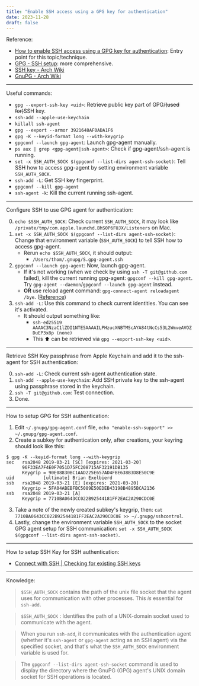 ```yaml
---
title: "Enable SSH access using a GPG key for authentication"
date: 2023-11-28
draft: false
---
```


Reference:

- [How to enable SSH access using a GPG key for authentication](https://opensource.com/article/19/4/gpg-subkeys-ssh): Entry point for this topic/technique.
- [GPG - SSH setup](https://gist.github.com/mcattarinussi/834fc4b641ff4572018d0c665e5a94d3): more comprehensive.
- [SSH key - Arch Wiki](shttps://wiki.archlinux.org/title/SSH_keys)
- [GnuPG - Arch Wiki](https://wiki.archlinux.org/title/GnuPG)

---

Useful commands:

- `gpg --export-ssh-key <uid>`: Retrieve public key part of GPG/~~(used for)~~SSH key.
- `ssh-add --apple-use-keychain`
- `killall ssh-agent`
- `gpg --export --armor 3921648AF0ADA1F6`
- `gpg -K --keyid-format long --with-keygrip`
- `gpgconf --launch gpg-agent`: Launch gpg-agent manually.
- `ps aux | grep <gpg-agent|ssh-agent>`: Check if gpg-agent/ssh-agent is running.
- `set -x SSH_AUTH_SOCK $(gpgconf --list-dirs agent-ssh-socket)`: Tell SSH how to access gpg-agent by setting environment variable `SSH_AUTH_SOCK`.
- `ssh-add -L`: Get SSH key fingerprint.
- `gpgconf --kill gpg-agent`
- `ssh-agent -k`: Kill the current running ssh-agent.

---

Configure SSH to use GPG agent for authentication:

0. `echo $SSH_AUTH_SOCK`: Check current `SSH_AUTH_SOCK`, it may look like `/private/tmp/com.apple.launchd.BhS0P6FUJX/Listeners` on Mac.
1. `set -x SSH_AUTH_SOCK $(gpgconf --list-dirs agent-ssh-socket)`: Change that environment variable (`SSH_AUTH_SOCK`) to tell SSH how to access gpg-agent.
	- Rerun `echo $SSH_AUTH_SOCK`, it should output:
		- `/Users/thom/.gnupg/S.gpg-agent.ssh`
2. `gpgconf --launch gpg-agent`: Now, launch gpg-agent.
	- If it's not working (when we check by using `ssh -T git@github.com` failed), kill the current running gpg-agent: `gpgconf --kill gpg-agent`. Try `gpg-agent --daemon`/`gpgconf --launch gpg-agent` instead.
	- **OR** use reload agent command: `gpg-connect-agent reloadagent /bye`. ([Reference](https://wiki.archlinux.org/title/GnuPG#Reload_the_agent))
1. `ssh-add -L`: Use this command to check current identities. You can see it's activated.
	- It should output something like:
		- `ssh-ed25519 AAAAC3NzaC1lZDI1NTE5AAAAILPHzucXNBTMScAYA84tNcCs53L2WmveAVOZDuEP3x8p (none)`
		- This ⬆️ can be retrieved via `gpg --export-ssh-key <uid>`.

---

Retrieve SSH Key passphrase from Apple Keychain and add it to the ssh-agent for SSH authentication:

0. `ssh-add -L`: Check current ssh-agent authentication state.
1. `ssh-add --apple-use-keychain`: Add SSH private key to the ssh-agent using passphrase stored in the keychain.
2. `ssh -T git@github.com`: Test connection.
3. Done.

---

How to setup GPG for SSH authentication:

1. Edit `~/.gnupg/gpg-agent.conf` file, `echo "enable-ssh-support" >> ~/.gnupg/gpg-agent.conf`.
2. Create a subkey for authentication only, after creations, your keyring should look like this:

```
$ gpg -K --keyid-format long --with-keygrip
sec   rsa2048 2019-03-21 [SC] [expires: 2021-03-20]
      96F33EA7F4E0F7051D75FC208715AF32191DB135
      Keygrip = 90E08830BC1AAD225E657AD4FBE638B3D8E50C9E
uid           [ultimate] Brian Exelbierd
ssb   rsa2048 2019-03-21 [E] [expires: 2021-03-20]
      Keygrip = 5FA04ABEBFBC5089E50EDEB43198B4895BCA2136
ssb   rsa2048 2019-03-21 [A]
      Keygrip = 7710BA0643CC022B92544181FF2EAC2A290CDC0E
```

3. Take a note of the newly created subkey's keygrip, then: `cat 7710BA0643CC022B92544181FF2EAC2A290CDC0E >> ~/.gnupg/sshcontrol`.
4. Lastly, change the environment variable `SSH_AUTH_SOCK` to the socket GPG agent setup for SSH communication: `set -x SSH_AUTH_SOCK $(gpgconf --list-dirs agent-ssh-socket)`.

---

How to setup SSH Key for SSH authentication:

- [Connect with SSH | Checking for existing SSH keys](https://docs.github.com/en/authentication/connecting-to-github-with-ssh/checking-for-existing-ssh-keys)

---

Knowledge:

> `$SSH_AUTH_SOCK` contains the path of the unix file socket that the agent uses for communication with other processes. This _is_ essential for `ssh-add`.

> `$SSH_AUTH_SOCK` : Identifies the path of a UNIX-domain socket used to communicate with the agent.

> When you run `ssh-add`, it communicates with the authentication agent (whether it's `ssh-agent` or `gpg-agent` acting as an SSH agent) via the specified socket, and that's what the `SSH_AUTH_SOCK` environment variable is used for.

> The `gpgconf --list-dirs agent-ssh-socket` command is used to display the directory where the GnuPG (GPG) agent's UNIX domain socket for SSH operations is located.
